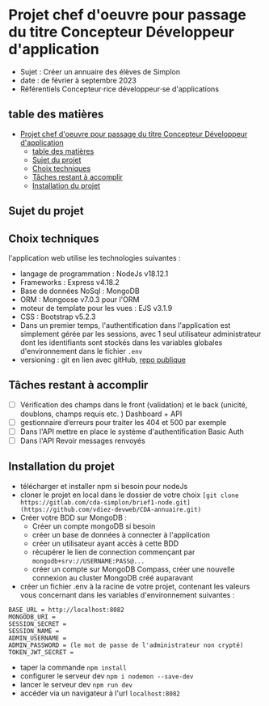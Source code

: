 # Projet chef d'oeuvre pour passage du titre Concepteur Développeur d'application

- Sujet : Créer un annuaire des élèves de Simplon
- date : de février à septembre 2023
- Référentiels  Concepteur⋅rice développeur⋅se d'applications

## table des matières

- [Projet chef d'oeuvre pour passage du titre Concepteur Développeur d'application](#projet-chef-doeuvre-pour-passage-du-titre-concepteur-développeur-dapplication)
  - [table des matières](#table-des-matières)
  - [Sujet du projet](#sujet-du-projet)
  - [Choix techniques](#choix-techniques)
  - [Tâches restant à accomplir](#tâches-restant-à-accomplir)
  - [Installation du projet](#installation-du-projet)

## Sujet du projet

## Choix techniques

l'application web utilise les technologies suivantes :

- langage de programmation : NodeJs v18.12.1
- Frameworks : Express v4.18.2
- Base de données NoSql : MongoDB
- ORM : Mongoose v7.0.3 pour l'ORM
- moteur de template pour les vues : EJS v3.1.9
- CSS : Bootstrap v5.2.3
- Dans un premier temps, l'authentification dans l'application est simplement gérée par les sessions, avec 1 seul utilisateur administrateur dont les identifiants sont stockés dans les variables globales d'environnement dans le fichier `.env`
- versioning : git en lien avec gitHub, [repo publique](https://github.com/vdiez-devweb/CDA-annuaire.git)

## Tâches restant à accomplir

- [ ] Vérification des champs dans le front (validation) et le back (unicité, doublons, champs requis etc. ) Dashboard + API
- [ ] gestionnaire d’erreurs pour traiter les 404 et 500 par exemple
- [ ] Dans l'API mettre en place le système d'authentification Basic Auth
- [ ] Dans l'API Revoir messages renvoyés

## Installation du projet

- télécharger et installer npm si besoin pour nodeJs
- cloner le projet en local dans le dossier de votre choix `[git clone https://gitlab.com/cda-simplon/brief1-node.git](https://github.com/vdiez-devweb/CDA-annuaire.git)`
- Créer votre BDD sur MongoDB :
  - Créer un compte mongoDB si besoin
  - créer un base de données à connecter à l'application
  - créer un utilisateur ayant accès à cette BDD
  - récupérer le lien de connection commençant par `mongodb+srv://USERNAME:PASS@...`
  - créer un compte sur MongoDB Compass, créer une nouvelle connexion au cluster MongoDB créé auparavant
- créer un fichier .env à la racine de votre projet, contenant les valeurs vous concernant dans les variables d'environnement suivantes :
  
```text
BASE_URL = http://localhost:8082
MONGODB_URI = 
SESSION_SECRET = 
SESSION_NAME =
ADMIN_USERNAME =
ADMIN_PASSWORD = (le mot de passe de l'administrateur non crypté)
TOKEN_JWT_SECRET = 
```

- taper la commande `npm install`
- configurer le serveur dev `npm i nodemon --save-dev`
- lancer le serveur dev `npm run dev`
- accéder via un navigateur à l'url `localhost:8082`

<!-- TODO vérifier que la procédure est complète -->
